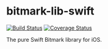 # bitmark-lib-swift

[![Build Status](https://travis-ci.org/bitmark-inc/bitmark-lib-swift.svg?branch=master)](https://travis-ci.org/bitmark-inc/bitmark-lib-swift)
[![Coverage Status](https://codecov.io/gh/bitmark-inc/bitmark-lib-swift/branch/master/graphs/badge.svg)](https://coveralls.io/r/bitmark-inc/bitmark-lib-swift?branch=master)

The pure Swift Bitmark library for iOS.
